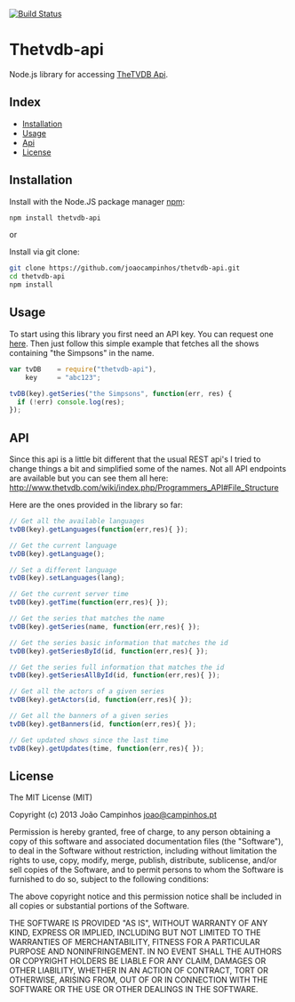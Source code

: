 [![Build Status](https://travis-ci.org/joaocampinhos/thetvdb-api.png)](https://travis-ci.org/joaocampinhos/thetvdb-api)

# Thetvdb-api

Node.js library for accessing [TheTVDB Api](http://www.thetvdb.com/wiki/index.php/Programmers_API).



## Index

* [Installation](#installation)
* [Usage](#usage)
* [Api](#api)
* [License](#license)



## Installation

Install with the Node.JS package manager [npm](http://npmjs.org/):

```bash
npm install thetvdb-api
```

or

Install via git clone:

```bash
git clone https://github.com/joaocampinhos/thetvdb-api.git
cd thetvdb-api
npm install
```



## Usage

To start using this library you first need an API key. You can request one [here](http://thetvdb.com/?tab=apiregister).
Then just follow this simple example that fetches all the shows containing "the Simpsons" in the name.

```js
var tvDB    = require("thetvdb-api"),
    key     = "abc123";

tvDB(key).getSeries("the Simpsons", function(err, res) {
  if (!err) console.log(res);
});
```



## API

Since this api is a little bit different that the usual REST api's I tried to change things a bit and simplified some of the names.
Not all API endpoints are available but you can see them all here:
<http://www.thetvdb.com/wiki/index.php/Programmers_API#File_Structure>

Here are the ones provided in the library so far:

```js
// Get all the available languages
tvDB(key).getLanguages(function(err,res){ });

// Get the current language
tvDB(key).getLanguage();

// Set a different language
tvDB(key).setLanguages(lang);

// Get the current server time
tvDB(key).getTime(function(err,res){ });

// Get the series that matches the name
tvDB(key).getSeries(name, function(err,res){ });

// Get the series basic information that matches the id
tvDB(key).getSeriesById(id, function(err,res){ });

// Get the series full information that matches the id
tvDB(key).getSeriesAllById(id, function(err,res){ });

// Get all the actors of a given series
tvDB(key).getActors(id, function(err,res){ });

// Get all the banners of a given series
tvDB(key).getBanners(id, function(err,res){ });

// Get updated shows since the last time
tvDB(key).getUpdates(time, function(err,res){ });
```



## License

The MIT License (MIT)

Copyright (c) 2013 João Campinhos <joao@campinhos.pt>

Permission is hereby granted, free of charge, to any person obtaining a copy
of this software and associated documentation files (the "Software"), to deal
in the Software without restriction, including without limitation the rights
to use, copy, modify, merge, publish, distribute, sublicense, and/or sell
copies of the Software, and to permit persons to whom the Software is
furnished to do so, subject to the following conditions:

The above copyright notice and this permission notice shall be included in
all copies or substantial portions of the Software.

THE SOFTWARE IS PROVIDED "AS IS", WITHOUT WARRANTY OF ANY KIND, EXPRESS OR
IMPLIED, INCLUDING BUT NOT LIMITED TO THE WARRANTIES OF MERCHANTABILITY,
FITNESS FOR A PARTICULAR PURPOSE AND NONINFRINGEMENT. IN NO EVENT SHALL THE
AUTHORS OR COPYRIGHT HOLDERS BE LIABLE FOR ANY CLAIM, DAMAGES OR OTHER
LIABILITY, WHETHER IN AN ACTION OF CONTRACT, TORT OR OTHERWISE, ARISING FROM,
OUT OF OR IN CONNECTION WITH THE SOFTWARE OR THE USE OR OTHER DEALINGS IN
THE SOFTWARE.
